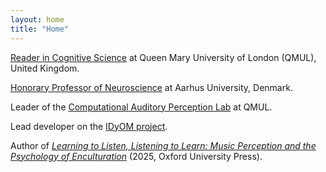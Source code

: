 ```yaml
---
layout: home
title: "Home"
---
```


<a href="https://www.seresearch.qmul.ac.uk/chcc/people/mpearce">Reader in Cognitive Science</a> at Queen Mary University of London (QMUL), United Kingdom.

<a href="https://pure.au.dk/portal/en/persons/marcus-pearce(f0db7f72-b766-44d2-aece-e5f85ddbf172).html">Honorary Professor of Neuroscience</a> at Aarhus University, Denmark.

Leader of the <a href="http://music-cognition.eecs.qmul.ac.uk">Computational Auditory Perception Lab</a> at QMUL.

Lead developer on the <a href="https://www.marcus-pearce.com/idyom">IDyOM project</a>.

Author of <a href="https://global.oup.com/academic/product/learning-to-listen-listening-to-learn-9780198848004"><i>Learning to Listen, Listening to Learn: Music Perception and the Psychology of Enculturation</i></a> (2025, Oxford University Press).




